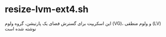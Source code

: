 # resize-lvm-ext4.sh
این اسکریپت برای گسترش فضای یک پارتیشن، گروه ولوم (VG)، و ولوم منطقی (LV) نوشته شده است
